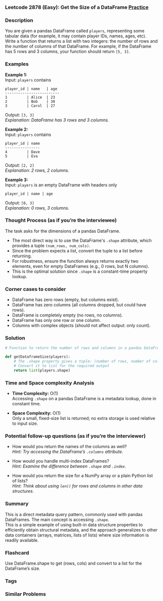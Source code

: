 ### Leetcode 2878 (Easy): Get the Size of a DataFrame [Practice](https://leetcode.com/problems/get-the-size-of-a-dataframe)

### Description  
You are given a pandas DataFrame called `players`, representing some tabular data (for example, it may contain player IDs, names, ages, etc). Write a function that returns a list with two integers: the number of rows and the number of columns of that DataFrame. For example, if the DataFrame has 5 rows and 3 columns, your function should return `[5, 3]`.

### Examples  

**Example 1:**  
Input: `players` contains  
```
player_id | name   | age
-------------------------
1         | Alice  | 23
2         | Bob    | 30
3         | Carol  | 27
```
Output: `[3, 3]`  
*Explanation: DataFrame has 3 rows and 3 columns.*

**Example 2:**  
Input: `players` contains  
```
player_id | name
----------------
4         | Dave
5         | Eva
```
Output: `[2, 2]`  
*Explanation: 2 rows, 2 columns.*

**Example 3:**  
Input: `players` is an empty DataFrame with headers only  
```
player_id | name | age
```
Output: `[0, 3]`  
*Explanation: 0 rows, 3 columns.*

### Thought Process (as if you’re the interviewee)  
The task asks for the dimensions of a pandas DataFrame.  
- The most direct way is to use the DataFrame's `.shape` attribute, which provides a tuple `(num_rows, num_cols)`.
- Since the problem expects a list, convert the tuple to a list before returning.
- For robustness, ensure the function always returns exactly two elements, even for empty DataFrames (e.g., 0 rows, but N columns).
- This is the optimal solution since `.shape` is a constant-time property lookup.

### Corner cases to consider  
- DataFrame has zero rows (empty, but columns exist).
- DataFrame has zero columns (all columns dropped, but could have rows).
- DataFrame is completely empty (no rows, no columns).
- DataFrame has only one row or one column.
- Columns with complex objects (should not affect output: only count).

### Solution

```python
# Function to return the number of rows and columns in a pandas DataFrame

def getDataframeSize(players):
    # The .shape property gives a tuple: (number of rows, number of columns)
    # Convert it to list for the required output
    return list(players.shape)
```

### Time and Space complexity Analysis  

- **Time Complexity:** O(1)  
  Accessing `.shape` on a pandas DataFrame is a metadata lookup, done in constant time.

- **Space Complexity:** O(1)  
  Only a small, fixed-size list is returned; no extra storage is used relative to input size.

### Potential follow-up questions (as if you’re the interviewer)  

- How would you return the names of the columns as well?  
  *Hint: Try accessing the DataFrame’s `.columns` attribute.*

- How would you handle multi-index DataFrames?  
  *Hint: Examine the difference between `.shape` and `.index`.*

- How would you return the size for a NumPy array or a plain Python list of lists?  
  *Hint: Think about using `len()` for rows and columns in other data structures.*

### Summary
This is a direct metadata query pattern, commonly used with pandas DataFrames.
The main concept is accessing `.shape`.   
This is a simple example of using built-in data structure properties to efficiently obtain structural metadata, and the approach generalizes to other data containers (arrays, matrices, lists of lists) where size information is readily available.


### Flashcard
Use DataFrame.shape to get (rows, cols) and convert to a list for the DataFrame’s size.

### Tags

### Similar Problems
